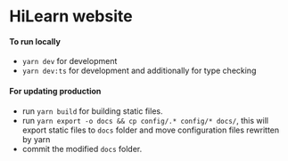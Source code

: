# HiLearn website

#### To run locally

- `yarn dev` for development
- `yarn dev:ts` for development and additionally for type checking 

#### For updating production

- run `yarn build` for building static files.
- run `yarn export -o docs && cp config/.* config/* docs/`, this will export static files to `docs` folder and move configuration files rewritten by yarn
- commit the modified `docs` folder.
